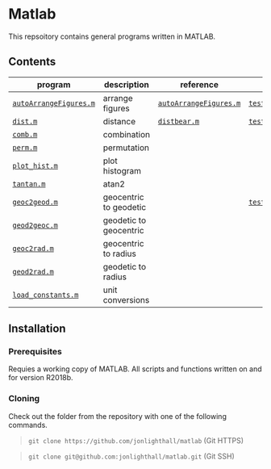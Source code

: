 # Matlab
This repsoitory contains general programs written in MATLAB.

## Contents

| program              | description                           | reference | test |
| -------------------- | ------------------------------------  | ----           | ----              
| [`autoArrangeFigures.m`](autoArrangeFigures.m) | arrange figures | [`autoArrangeFigures.m`](https://www.mathworks.com/matlabcentral/fileexchange/48480-automatically-arrange-figure-windows) | [`test_autoArrangeFigures.m`](test_autoArrangeFigures.m)
| [`dist.m`](dist.m) | distance | [`distbear.m`](http://mooring.ucsd.edu/software/matlab/doc/ocean/distbear.html) | [`test_dist.m`](test_dist.m)
| [`comb.m`](comb.m) | combination |
| [`perm.m`](perm.m) | permutation |
| [`plot_hist.m`](plot_hist.m) | plot histogram |
| [`tantan.m`](tantan.m) | atan2 |
| [`geoc2geod.m`](geoc2geod.m) | geocentric to geodetic | | [`test_geoc2geod.m`](test_geoc2geod.m)
| [`geod2geoc.m`](geod2geoc.m) | geodetic to geocentric |
| [`geoc2rad.m`](geoc2rad.m) | geocentric to radius |
| [`geod2rad.m`](geod2rad.m) | geodetic to radius |
| [`load_constants.m`](load_constants.m) | unit conversions |

## Installation

### Prerequisites

Requies a working copy of MATLAB. All scripts and functions written on and for version R2018b.

### Cloning

Check out the folder from the repository with one of the following commands.

>`git clone https://github.com/jonlighthall/matlab` (Git HTTPS)

>`git clone git@github.com:jonlighthall/matlab.git` (Git SSH)
